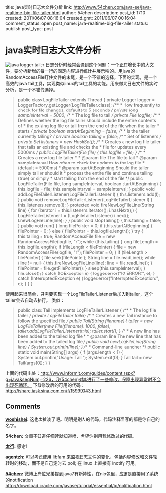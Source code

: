 title: java实时日志大文件分析
link: http://www.54chen.com/java-ee/java-realtime-big-file-tailer.html
author: 54chen
description: 
post_id: 1710
created: 2011/06/07 08:16:04
created_gmt: 2011/06/07 00:16:04
comment_status: open
post_name: java-realtime-big-file-tailer
status: publish
post_type: post

# java实时日志大文件分析

![java logger tailer](http://img04.taobaocdn.com/imgextra/i4/T14z9eXa4fXXXUxOU4_053357.jpg) 日志分析时经常会遇到这个问题：一个正在增长中的大文件，要分析新增的每一行的固定内容进行统计并展示啥的。用java的RandomAccessFile盯住文件的末尾，是一个不错的选择，下面的实现，是一个高效的java tail工具，实现类似linux的tail工具的功能。用来做大日志文件的实时分析，是一个不错的选择。 

> public class LogFileTailer extends Thread { private Logger logger = LoggerFactory.getLogger(LogFileTailer.class); /** * How frequently to check for file changes; defaults to 5 seconds */ private long sampleInterval = 5000; /** * The log file to tail */ private File logfile; /** * Defines whether the log file tailer should include the entire contents of * the exising log file or tail from the end of the file when the tailer * starts */ private boolean startAtBeginning = false; /** * Is the tailer currently tailing? */ private boolean tailing = false; /** * Set of listeners */ private Set listeners = new HashSet(); /** * Creates a new log file tailer that tails an existing file and checks the * file for updates every 5000ms */ public LogFileTailer(File file) { this.logfile = file; } /** * Creates a new log file tailer * * @param file The file to tail * @param sampleInterval How often to check for updates to the log file * (default = 5000ms) * @param startAtBeginning Should the tailer simply tail or should it * process the entire file and continue tailing (true) or simply * start tailing from the end of the file */ public LogFileTailer(File file, long sampleInterval, boolean startAtBeginning) { this.logfile = file; this.sampleInterval = sampleInterval; } public void addLogFileTailerListener(LogFileTailerListener l) { this.listeners.add(l); } public void removeLogFileTailerListener(LogFileTailerListener l) { this.listeners.remove(l); } protected void fireNewLogFileLine(String line) { for (Iterator i = this.listeners.iterator(); i.hasNext();) { LogFileTailerListener l = (LogFileTailerListener) i.next(); l.newLogFileLine(line); } } public void stopTailing() { this.tailing = false; } public void run() { long filePointer = 0; if (this.startAtBeginning) { filePointer = 0; } else { filePointer = this.logfile.length(); } try { this.tailing = true; RandomAccessFile file = new RandomAccessFile(logfile, "r"); while (this.tailing) { long fileLength = this.logfile.length(); if (fileLength < filePointer) { file = new RandomAccessFile(logfile, "r"); filePointer = 0; } if (fileLength > filePointer) { file.seek(filePointer); String line = file.readLine(); while (line != null) { this.fireNewLogFileLine(line); line = file.readLine(); } filePointer = file.getFilePointer(); } sleep(this.sampleInterval); } file.close(); } catch (IOException e) { logger.error("IO ERROR:", e); } catch (InterruptedException e) { logger.error("InterruptedException:", e); } } }

使用起来很简单，只需要实现一个LogFileTailerListener后加入到tailer，这个tailer会去自动去执行。 类似： 

> public class Tail implements LogFileTailerListener { /** * The log file tailer */ private LogFileTailer tailer; /** * Creates a new Tail instance to follow the specified file */ public Tail(String filename) { tailer = new LogFileTailer(new File(filename), 1000, false); tailer.addLogFileTailerListener(this); tailer.start(); } /** * A new line has been added to the tailed log file * * @param line The new line that has been added to the tailed log file */ public void newLogFileLine(String line) { System.out.println(line); } /** * Command-line launcher */ public static void main(String[] args) { if (args.length < 1) { System.out.println("Usage: Tail "); System.exit(0); } Tail tail = new Tail(args[0]); } }

上面的代码出处：http://www.informit.com/guides/content.aspx?g=java&seqNum;=226，我(54chen)对其进行了一些修改，保障出现异常时不会出现死循环。 下载修改后的可用的代码： <http://ishare.iask.sina.com.cn/f/15999043.html>

## Comments

**[woshishei](#15575 "2013-06-08 16:42:42"):** 这也太扯淡了吧。明明是别人的代码，代码注释里写的都是你自己的名字。

**[54chen](#15576 "2013-06-09 10:46:04"):** 文章不知道仔细读就知道喷，希望你别用我修改过的代码。

**[太行](#13805 "2011-09-17 09:54:52"):** 感谢!

**[agentzh](#13586 "2011-06-07 15:01:39"):** 可以考虑使用 libfam 来监视日志文件的变化，包括内容修改和文件轮转时的移动，而不是自己定时去 poll; 在 linux 上直接有 inotify 可用。

**[54chen](#13587 "2011-06-08 14:59:31"):** 微博上有位兄弟提到java7有新特性，在nio包里，应该是直接用了系统的notification http://download.oracle.com/javase/tutorial/essential/io/notification.html

